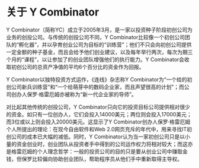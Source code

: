 # 关于 Y Combinator

Y Combinator（简称YC）成立于2005年3月，是一家以投资种子阶段初创公司为业务的创投公司。与传统的创投公司不同，Y Combinator比较像一个初创公司团队的“孵化器”，并以孕育创业公司为目标的“训练营”；他们不只会向初创公司提供一定金额的种子基金，而且会给予他们创业建议，以及每年举行两次，每次为期三个月的“课程”，以让参加了的创业团队增强他们的执行能力。Y Combinator会收取初创公司的总资产净值的平均6个百分比的资金作为回报。

Y Combinator以独特投资方式运作，《连线》杂志称Y Combinator为“一个给的初创公司新兵训练营”和“一个给萌芽中的数码企业家，而且声望很高的计划”；而公司创办人保罗·格雷厄姆亦被称为“新一代企业家的导师”。

对比起其他传统的创投公司，Y Combinator只向它的投资目标公司提供相对很少的资金。如只有一位创办人，它们会投入14000美元；两位则会投入17000美元；而3位或以上则会投入20000美元。这显示了Y Combinator创办人保罗·格雷厄姆个人所提出的理论：在现今自由软件和Web 2.0网页充斥的年代中，用来寻找IT初创公司的成本已大幅的减低。同时，Y Combinator认为当一家初创公司只是以小量的资金创业时，创业团队从投资者手中得到的公司运作权力将相对较大；而这亦是格雷厄姆的个人理念哲学：一般的投资公司的目的只是要从创业公司中赚取金钱，但保罗比较偏向协助创业团队，帮助程序员从他们手中重新取得主导权。